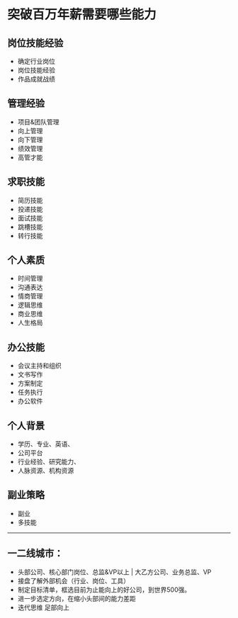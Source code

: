 # 突破百万年薪需要哪些能力

## 岗位技能经验
* 确定行业岗位
* 岗位技能经验
* 作品成就战绩

## 管理经验
* 项目&团队管理
* 向上管理
* 向下管理
* 绩效管理
* 高管才能

## 求职技能
* 简历技能
* 投递技能
* 面试技能
* 跳槽技能
* 转行技能

## 个人素质
* 时间管理
* 沟通表达
* 情商管理
* 逻辑思维
* 商业思维
* 人生格局

## 办公技能
* 会议主持和组织
* 文书写作
* 方案制定
* 任务执行
* 办公软件


## 个人背景
* 学历、专业、英语、
* 公司平台
* 行业经验、研究能力、
* 人脉资源、机构资源

## 副业策略
* 副业
* 多技能

<hr/>

## 一二线城市：

* 头部公司、核心部门岗位、总监&VP以上 | 大乙方公司、业务总监、VP
* 接盘了解外部机会（行业、岗位、工具）
* 制定目标清单，框选目前为止能向上的好公司，到世界500强。
* 进一步选定方向，在缩小头部间的能力差距
* 迭代思维 足部向上


